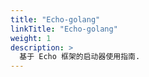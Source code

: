 ```yaml
---
title: "Echo-golang"
linkTitle: "Echo-golang"
weight: 1
description: >
  基于 Echo 框架的启动器使用指南.
---
```


